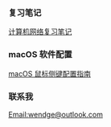 ### 复习笔记

[计算机网络复习笔记](/computer_network/computer_network.md)

### macOS 软件配置

[macOS 鼠标侧键配置指南]()

### 联系我

[Email:wendge@outlook.com](mailto:lyni@zju.edu.cn)
